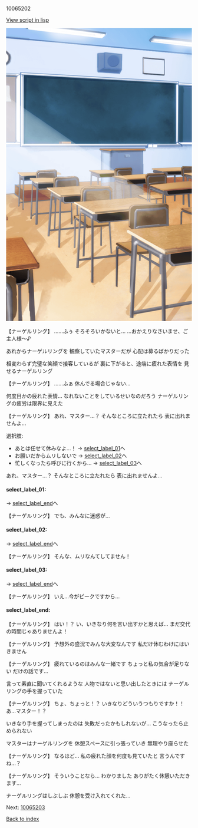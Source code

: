 10065202

[View script in lisp](../scripts/10065202.txt)

![classroom01.png](../images/backgrounds/classroom01.png)

【ナーゲルリング】
……ふぅ
そろそろいかないと…
…おかえりなさいませ、ご主人様～♪

あれからナーゲルリングを
観察していたマスターだが
心配は募るばかりだった

相変わらず完璧な笑顔で接客しているが
裏に下がると、途端に疲れた表情を
見せるナーゲルリング

【ナーゲルリング】
……ふぁ
休んでる場合じゃない…

何度目かの疲れた表情…
なれないことをしているせいなのだろう
ナーゲルリングの疲労は限界に見えた

【ナーゲルリング】
あれ、マスター…？
そんなところに立たれたら
表に出れませんよ…

選択肢:
- あとは任せて休みなよ…！ → [select_label_01](#select_label_01)へ
- お願いだからムリしないで → [select_label_02](#select_label_02)へ
- 忙しくなったら呼びに行くから… → [select_label_03](#select_label_03)へ

あれ、マスター…？
そんなところに立たれたら
表に出れませんよ…

#### select_label_01:
 → [select_label_end](#select_label_end)へ

【ナーゲルリング】
でも、みんなに迷惑が…

#### select_label_02:
 → [select_label_end](#select_label_end)へ

【ナーゲルリング】
そんな、ムリなんてしてません！

#### select_label_03:
 → [select_label_end](#select_label_end)へ

【ナーゲルリング】
いえ…今がピークですから…

#### select_label_end:

【ナーゲルリング】
はい！？
い、いきなり何を言い出すかと思えば…
まだ交代の時間じゃありませんよ！

【ナーゲルリング】
予想外の盛況でみんな大変なんです
私だけ休むわけにはいきません

【ナーゲルリング】
疲れているのはみんな一緒です
ちょっと私の気合が足りない
だけの話です…

言って素直に聞いてくれるような
人物ではないと思い出したときには
ナーゲルリングの手を握っていた

【ナーゲルリング】
ちょ、ちょっと！？
いきなりどういうつもりですか！！
あ…マスター！？

いきなり手を握ってしまったのは
失敗だったかもしれないが…
こうなったら止められない

マスターはナーゲルリングを
休憩スペースに引っ張っていき
無理やり座らせた

【ナーゲルリング】
なるほど…
私の疲れた顔を何度も見ていたと
言うんですね…？

【ナーゲルリング】
そういうことなら…
わかりました
ありがたく休憩いただきます…

ナーゲルリングはしぶしぶ
休憩を受け入れてくれた…

Next: [10065203](10065203.md)

[Back to index](index.md)
